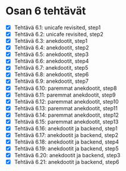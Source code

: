 # Osan 6 tehtävät

* [x] Tehtävä 6.1: unicafe revisited, step1
* [x] Tehtävä 6.2: unicafe revisited, step2
* [x] Tehtävä 6.3: anekdootit, step1
* [x] Tehtävä 6.4: anekdootit, step2
* [x] Tehtävä 6.5: anekdootit, step3
* [x] Tehtävä 6.6: anekdootit, step4
* [x] Tehtävä 6.7: anekdootit, step5
* [x] Tehtävä 6.8: anekdootit, step6
* [x] Tehtävä 6.9: anekdootit, step7
* [x] Tehtävä 6.10: paremmat anekdootit, step8
* [x] Tehtävä 6.11: paremmat anekdootit, step9
* [x] Tehtävä 6.12: paremmat anekdootit, step10
* [x] Tehtävä 6.13: paremmat anekdootit, step11
* [x] Tehtävä 6.14: paremmat anekdootit, step12
* [x] Tehtävä 6.15: paremmat anekdootit, step13
* [x] Tehtävä 6.16: anekdootit ja backend, step1
* [x] Tehtävä 6.17: anekdootit ja backend, step2
* [x] Tehtävä 6.18: anekdootit ja backend, step4
* [x] Tehtävä 6.19: anekdootit ja backend, step5
* [x] Tehtävä 6.20: anekdootit ja backend, step3
* [x] Tehtävä 6.21: anekdootit ja backend, step6

